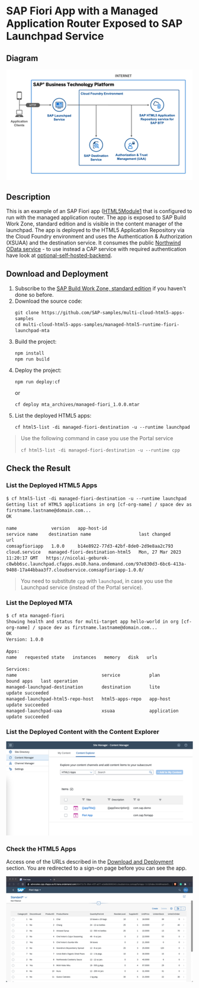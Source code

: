 # SAP Fiori App with a Managed Application Router Exposed to SAP Launchpad Service

## Diagram

![diagram](diagram.png)


## Description

This is an example of an SAP Fiori app ([HTML5Module1](./HTML5Module1/) that is configured to run with the managed application router. The app is exposed to SAP Build Work Zone, standard edition and is visible in the content manager of the launchpad. The app is deployed to the HTML5 Application Repository via the Cloud Foundry environment and uses the Authentication & Authorization (XSUAA) and the destination service. It consumes the public [Northwind OData service](https://services.odata.org/v2/Northwind/Northwind.svc) - to use instead a CAP service with required authentication have look at [optional-self-hosted-backend](../optional-self-hosted-backend/).

## Download and Deployment
1. Subscribe to the [SAP Build Work Zone, standard edition](https://developers.sap.com/tutorials/cp-portal-cloud-foundry-getting-started.html) if you haven't done so before.
2. Download the source code:
    ```
    git clone https://github.com/SAP-samples/multi-cloud-html5-apps-samples
    cd multi-cloud-html5-apps-samples/managed-html5-runtime-fiori-launchpad-mta
    ```
3. Build the project:
    ```
    npm install
    npm run build
    ```
4. Deploy the project:
    ```
    npm run deploy:cf
    ```
    or
    ```
    cf deploy mta_archives/managed-fiori_1.0.0.mtar
    ```
5. List the deployed HTML5 apps:
    ```
    cf html5-list -di managed-fiori-destination -u --runtime launchpad
    ```

> Use the following command in case you use the Portal service
>
>  `cf html5-list -di managed-fiori-destination -u --runtime cpp`


## Check the Result

### List the Deployed HTML5 Apps
```
$ cf html5-list -di managed-fiori-destination -u --runtime launchpad                               
Getting list of HTML5 applications in org [cf-org-name] / space dev as firstname.lastname@domain.com...
OK

name             version   app-host-id                            service name    destination name                  last changed                    url   
comsapfioriapp   1.0.0     b14e8922-77d3-42bf-8de0-2d9e8aa2c793   cloud.service   managed-fiori-destination-html5   Mon, 27 Mar 2023 11:20:17 GMT   https://nicolai-geburek-c8wbb6sc.launchpad.cfapps.eu10.hana.ondemand.com/97e830d3-6bc6-413a-9408-17a44bbaa3f7.cloudservice.comsapfioriapp-1.0.0/
```

> You need to substitute `cpp` with `launchpad`, in case you use the Launchpad service (instead of the Portal service).

### List the Deployed MTA

```
$ cf mta managed-fiori
Showing health and status for multi-target app hello-world in org [cf-org-name] / space dev as firstname.lastname@domain.com...
OK
Version: 1.0.0

Apps:
name   requested state   instances   memory   disk   urls   

Services:
name                                service           plan          bound apps   last operation   
managed-launchpad-destination       destination       lite                       update succeeded   
managed-launchpad-html5-repo-host   html5-apps-repo   app-host                   update succeeded   
managed-launchpad-uaa               xsuaa             application                update succeeded  
```


### List the Deployed Content with the Content Explorer

![Content Explorer](contentExplorer.png)


### Check the HTML5 Apps

Access one of the URLs described in the [Download and Deployment](#download-and-deployment) section. You are redirected to a sign-on page before you can see the app.

![HTML5Module1](HTML5Module1.png)
